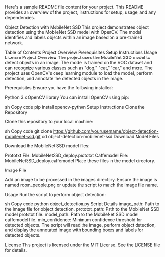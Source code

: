 Here's a sample README file content for your project. This README provides an overview of the project, instructions for setup, usage, and any dependencies.

Object Detection with MobileNet SSD
This project demonstrates object detection using the MobileNet SSD model with OpenCV. The model identifies and labels objects within an image based on a pre-trained network.

Table of Contents
Project Overview
Prerequisites
Setup Instructions
Usage
License
Project Overview
The project uses the MobileNet SSD model to detect objects in an image. The model is trained on the VOC dataset and can recognize various classes such as "dog," "cat," "car," and more. The project uses OpenCV's deep learning module to load the model, perform detection, and annotate the detected objects in the image.

Prerequisites
Ensure you have the following installed:

Python 3.x
OpenCV library
You can install OpenCV using pip:

sh
Copy code
pip install opencv-python
Setup Instructions
Clone the Repository

Clone this repository to your local machine:

sh
Copy code
git clone https://github.com/yourusername/object-detection-mobilenet-ssd.git
cd object-detection-mobilenet-ssd
Download Model Files

Download the MobileNet SSD model files:

Prototxt File: MobileNetSSD_deploy.prototxt
Caffemodel File: MobileNetSSD_deploy.caffemodel
Place these files in the model directory.

Image File

Add an image to be processed in the images directory. Ensure the image is named room_people.png or update the script to match the image file name.

Usage
Run the script to perform object detection:

sh
Copy code
python object_detection.py
Script Details
image_path: Path to the image file for object detection.
prototxt_path: Path to the MobileNet SSD model prototxt file.
model_path: Path to the MobileNet SSD model caffemodel file.
min_confidence: Minimum confidence threshold for detected objects.
The script will read the image, perform object detection, and display the annotated image with bounding boxes and labels for detected objects.

License
This project is licensed under the MIT License. See the LICENSE file for details.
